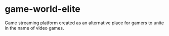 # game-world-elite

Game streaming platform created as an alternative place for gamers to unite in the name of video games.
